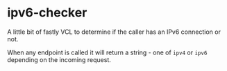 ipv6-checker
============

A little bit of fastly VCL to determine if the caller has an IPv6 connection or not.

When any endpoint is called it will return a string - one of `ipv4` or `ipv6` depending on the incoming request.